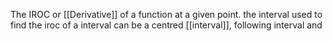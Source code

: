 The IROC or [[Derivative]] of a function at a given point. the interval used to find the iroc of a interval can be a centred [[interval]], following interval and 